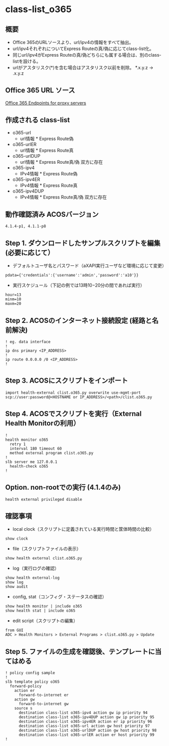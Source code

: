 # class-list_o365
## 概要
- Office 365のURLソースより、url/ipv4の情報をすべて抽出。
- url/ipv4それぞれについてExpress Routeの真/偽に応じてclass-list化。
- 同じurl/ipv4がExpress Routeの真/偽どちらにも属する場合は、別のclass-listを設ける。
- urlがアスタリスク(\*)を含む場合はアスタリスク以前を削除。 \*.x.y.z → .x.y.z

## Office 365 URL ソース
[Office 365 Endpoints for proxy servers](https://endpoints.office.com/endpoints/worldwide?clientrequestid=b10c5ed1-bad1-445f-b386-b919946339a7)

## 作成される class-list
- o365-url 
  - url情報 * Express Route偽
- o365-urlER
  - url情報 * Express Route真
- o365-urlDUP
  - url情報 * Express Route真/偽 双方に存在
- o365-ipv4
  - IPv4情報 * Express Route偽
- o365-ipv4ER
  - IPv4情報 * Express Route真
- o365-ipv4DUP
  - IPv4情報 * Express Route真/偽 双方に存在

## 動作確認済み ACOSバージョン
```
4.1.4-p1, 4.1.1-p8
```

## Step 1. ダウンロードしたサンプルスクリプトを編集 (必要に応じて） 
- デフォルトユーザ名とパスワード（aXAPI実行ユーザなど環境に応じて変更）
```
pdata={'credentials':{'username':'admin','password':'a10'}}
```
- 実行スケジュール（下記の例では13時10−20分の間であれば実行）
```
hour=13
minm=10
maxm=20
```

## Step 2. ACOSのインターネット接続設定 (経路と名前解決)
```
! eg. data interface
!
ip dns primary <IP_ADDRESS>
!
ip route 0.0.0.0 /0 <IP_ADDRESS>
!
```

## Step 3. ACOSにスクリプトをインポート
```
import health-external clist.o365.py overwrite use-mgmt-port scp://user:password@<HOSTNAME or IP_ADDRESS>/<path>/clist.o365.py
```

## Step 4. ACOSでスクリプトを実行（External Health Monitorの利用）
```
!
health monitor o365 
  retry 1 
  interval 180 timeout 60 
  method external program clist.o365.py 
!
slb server me 127.0.0.1 
  health-check o365 
!
```

## Option. non-rootでの実行 (4.1.4のみ)
```
health external privileged disable 
```

## 確認事項
- local clock（スクリプトに定義されている実行時間と筐体時間の比較）
```
show clock
```

- file（スクリプトファイルの表示）
```
show health external clist.o365.py  
```

- log（実行ログの確認）
```
show health external-log
show log
show audit
```

- config, stat（コンフィグ・ステータスの確認）
```
show health monitor | include o365         
show health stat | include o365
```

- edit script（スクリプトの編集）
```
from GUI
ADC > Health Monitors > External Programs > clist.o365.py > Update
```

## Step 5. ファイルの生成を確認後、テンプレートに当てはめる
```
! policy config sample
!
slb template policy o365 
  forward-policy 
    action er 
      forward-to-internet er 
    action gw 
      forward-to-internet gw 
    source s 
      destination class-list o365-ipv4 action gw ip priority 94 
      destination class-list o365-ipv4DUP action gw ip priority 95 
      destination class-list o365-ipv4ER action er ip priority 96 
      destination class-list o365-url action gw host priority 97 
      destination class-list o365-urlDUP action gw host priority 98 
      destination class-list o365-urlER action er host priority 99 
!
```
